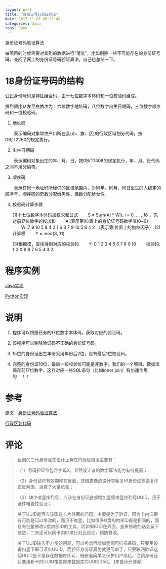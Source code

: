 ```yaml
---
layout: post
title: "身份证号码验证算法"
date: 2017-11-01 08:21:49
categories: Java
tags: Java
---
```


身份证号码验证算法

做项目的时候需要对拿到的数据进行“清洗”，比如剔除一些不可能存在的身份证号码。查阅了网上的身份证号码验证算法，自己也总结一下。

# 18身份证号码的结构
公民身份号码是特征组合码，由十七位数字本体码和一位校验码组成。

排列顺序从左至右依次为：六位数字地址码，八位数字出生日期码，三位数字顺序码和一位校验码。 

1. 地址码 

　　表示编码对象常住户口所在县(市、旗、区)的行政区域划分代码，按GB/T2260的规定执行。

2. 出生日期码 

　　表示编码对象出生的年、月、日，按GB/T7408的规定执行，年、月、日代码之间不用分隔符。 

3. 顺序码 

　　表示在同一地址码所标识的区域范围内，对同年、同月、同日出生的人编定的顺序号，顺序码的奇数分配给男性，偶数分配给女性。 

4. 校验码计算步骤

   (1)十七位数字本体码加权求和公式 
   　　S = Sum(Ai * Wi), i = 0, ... , 16 ，先对前17位数字的权求和 
   　　Ai:表示第i位置上的身份证号码数字值(0~9) 
   　　Wi:7 9 10 5 8 4 2 1 6 3 7 9 10 5 8 4 2 （表示第i位置上的加权因子）
   (2)计算模 
   　　Y = mod(S, 11)

   (3)根据模，查找得到对应的校验码 
   　　Y: 0 1 2 3 4 5 6 7 8 9 10 
   　　校验码: 1 0 X 9 8 7 6 5 4 3 2


# 程序实例

[Java实现](src/Id18.java)

[Python实现](src/Id18.py)

# 说明
1. 程序可以根据已有的17位数字本体码，获取对应的验证码。

2. 该程序可以剔除验证码不正确的身份证号码。

3. 15位的身份证出生年份采用年份后2位，没有最后1位校验码。

4. 完整的身份证18位，最后一位校验位可能是非数字。我们的一个项目，数据库保存前17位数字，这样对应一些SQL语句（比如inner join）有加速作用的！！！


# 参考

原文：[身份证号码验证算法](http://www.cnblogs.com/xudong-bupt/p/3293838.html)

[行政区划代码](http://www.stats.gov.cn/tjsj/tjbz/xzqhdm/index.html)

# 评论

> 目前的二代身份证在设计上存在的低级错误主要有：
>
> （1）号码验证位包含字母X，显然设计者的数学算法能力有待提高；
>
> （2）身份证将有效期印在反面，这個愚蠢的设计导致复印身份证需要复印正反两面，浪费了大量纸张；
>
> （3）缺少唯壹序列号，应该在身份证底部增加壹個唯壹序列号UUID，用于证件唯壹性验证；
>
> 关于UUID是否应该印在卡片外面的问题，主要是为了验证，因为卡内ID很有可能是可以修改的，而且不唯壹，比如很多U盘的内部ID都是相同的，而且有批量修改U盘内部ID的工具，而如果ID印在外面，壹来修改的话会留下痕迹，二来还可以同卡内ID进行对比验证，预防篡改。
>
> 关于UUID输入不方便的问题，可以考虑再增加壹個可扫描条码，只要用设备扫壹下即可读出UUID，而验证身份证真伪就更简单了，只要联网验证这個UUID是不是存在数据库即可，既安全简单又保护用户隐私。注销身份证只要用新卡的UUID覆盖原来数据库的UUID即可。 [来自月光博客]